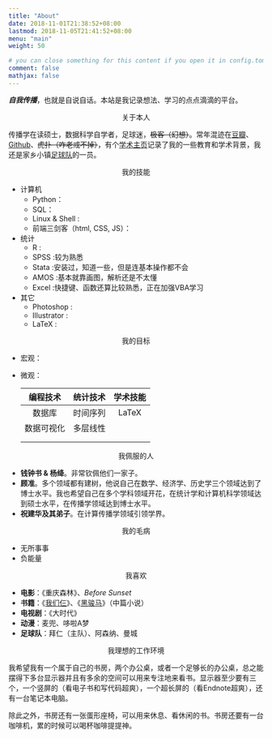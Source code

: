 ```yaml
---
title: "About"
date: 2018-11-01T21:38:52+08:00
lastmod: 2018-11-05T21:41:52+08:00
menu: "main"
weight: 50

# you can close something for this content if you open it in config.toml.
comment: false
mathjax: false
---
```




***自我传播***，也就是自说自话。本站是我记录想法、学习的点点滴滴的平台。



<center>关于本人</center>

传播学在读硕士，数据科学自学者，足球迷，~~极客（幻想）~~。常年混迹在[豆瓣](https://www.douban.com/people/selfcomm/)、[Github](https://github.com/leo1900227)、~~虎扑（咋老戒不掉）~~，有个[学术主页](https://zhilianglin.com)记录了我的一些教育和学术背景，我还是家乡小镇[足球队](http://www.ganglian.club)的一员。

<center>我的技能</center>

- 计算机
  - Python：
  - SQL：
  - Linux & Shell :
  - 前端三剑客（html, CSS, JS）：
- 统计
  - R :
  - SPSS :较为熟悉
  - Stata :安装过，知道一些，但是连基本操作都不会
  - AMOS :基本就靠画图，解析还是不太懂
  - Excel :快捷键、函数还算比较熟悉，正在加强VBA学习
- 其它
  - Photoshop :
  - Illustrator :
  - LaTeX :

<center>我的目标</center>

- 宏观：

- 微观：

  |  编程技术  | 统计技术 | 学术技能 |
  | :--------: | :------: | :------: |
  |   数据库   | 时间序列 |  LaTeX   |
  | 数据可视化 | 多层线性 |          |
  |            |          |          |
  |            |          |          |

<center>我佩服的人</center>

- **钱钟书 & 杨绛**。非常钦佩他们一家子。
- **顾准**。多个领域都有建树，他说自己在数学、经济学、历史学三个领域达到了博士水平。我也希望自己在多个学科领域开花，在统计学和计算机科学领域达到硕士水平，在传播学领域达到博士水平。
- **祝建华及其弟子**。在计算传播学领域引领学界。

<center>我的毛病</center>

- 无所事事
- 负能量

<center>我喜欢</center>

- **电影**：《重庆森林》、*Before Sunset*
- **书籍**：《[我们仨](https://book.douban.com/subject/1023045/)》、《[黑骏马](https://book.douban.com/subject/1086468/)》（中篇小说）
- **电视剧**：《大时代》
- **动漫**：麦兜、哆啦A梦
- **足球队**：拜仁（主队）、阿森纳、曼城

<center>我理想的工作环境</center>

我希望我有一个属于自己的书房，两个办公桌，或者一个足够长的办公桌，总之能摆得下多台显示器并且有多余的空间可以用来专注地来看书。显示器至少要有三个，一个竖屏的（看电子书和写代码超爽），一个超长屏的（看Endnote超爽），还有一台笔记本电脑。



除此之外，书房还有一张蛋形座椅，可以用来休息、看休闲的书。书房还要有一台咖啡机，累的时候可以喝杯咖啡提提神。
